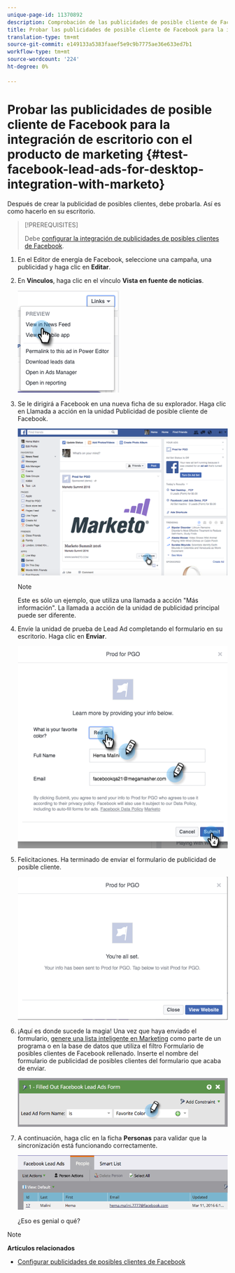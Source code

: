 ```yaml
---
unique-page-id: 11370892
description: Comprobación de las publicidades de posible cliente de Facebook para la integración de escritorio con Marketing - Documentos de marketing - Documentación del producto
title: Probar las publicidades de posible cliente de Facebook para la integración de escritorio con Marketing
translation-type: tm+mt
source-git-commit: e149133a5383faaef5e9c9b7775ae36e633ed7b1
workflow-type: tm+mt
source-wordcount: '224'
ht-degree: 0%

---
```



# Probar las publicidades de posible cliente de Facebook para la integración de escritorio con el producto de marketing {#test-facebook-lead-ads-for-desktop-integration-with-marketo}

Después de crear la publicidad de posibles clientes, debe probarla. Así es como hacerlo en su escritorio.

>[!PREREQUISITES]
>
>Debe [configurar la integración de publicidades de posibles clientes de Facebook](set-up-facebook-lead-ads.md).

1. En el Editor de energía de Facebook, seleccione una campaña, una publicidad y haga clic en **Editar**.
1. En **Vínculos**, haga clic en el vínculo **Vista en fuente de noticias**.

   ![](assets/image2016-5-13-14-3a35-3a36.png)

1. Se le dirigirá a Facebook en una nueva ficha de su explorador. Haga clic en Llamada a acción en la unidad Publicidad de posible cliente de Facebook.

   ![](assets/image2016-5-13-14-3a42-3a45.png)

   >[!NOTE]
   >
   >Este es sólo un ejemplo, que utiliza una llamada a acción &quot;Más información&quot;. La llamada a acción de la unidad de publicidad principal puede ser diferente.

1. Envíe la unidad de prueba de Lead Ad completando el formulario en su escritorio. Haga clic en **Enviar**.

   ![](assets/image2016-5-13-14-3a47-3a43.png)

1. Felicitaciones. Ha terminado de enviar el formulario de publicidad de posible cliente.

   ![](assets/image2016-5-13-14-3a52-3a57.png)

1. ¡Aquí es donde sucede la magia! Una vez que haya enviado el formulario, [genere una lista inteligente en Marketing](../../../product-docs/core-marketo-concepts/smart-lists-and-static-lists/creating-a-smart-list/create-a-smart-list.md) como parte de un programa o en la base de datos que utiliza el filtro Formulario de posibles clientes de Facebook rellenado. Inserte el nombre del formulario de publicidad de posibles clientes del formulario que acaba de enviar.

   ![](assets/image2016-3-11-8-3a59-3a34-1.png)

1. A continuación, haga clic en la ficha **Personas** para validar que la sincronización está funcionando correctamente.

   ![](assets/people.png)

   ¿Eso es genial o qué?

>[!NOTE]
>
>**Artículos relacionados**
>
>* [Configurar publicidades de posibles clientes de Facebook](set-up-facebook-lead-ads.md)

>



